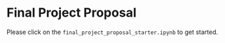 # Final Project Proposal

Please click on the `final_project_proposal_starter.ipynb` to get started.
